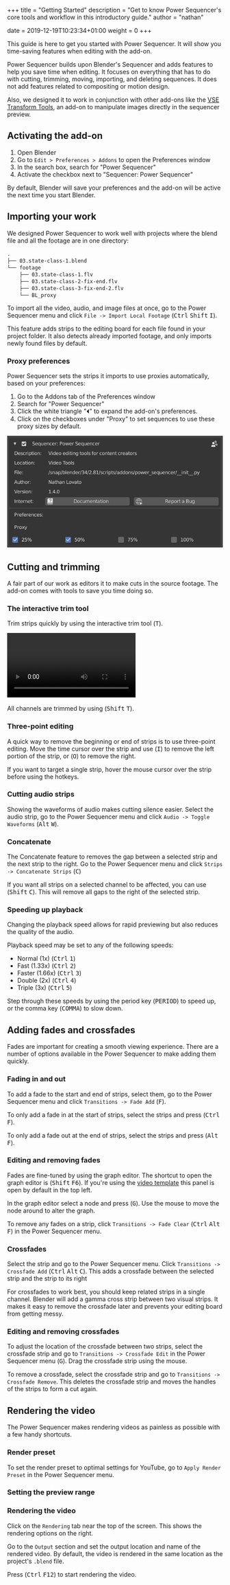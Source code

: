 +++
title = "Getting Started"
description = "Get to know Power Sequencer's core tools and workflow in this introductory guide."
author = "nathan"

date = 2019-12-19T10:23:34+01:00
weight = 0
+++

This guide is here to get you started with Power Sequencer. It will show you time-saving features when editing with the add-on.

Power Sequencer builds upon Blender's Sequencer and adds features to help you save time when editing. It focuses on everything that has to do with cutting, trimming, moving, importing, and deleting sequences. It does not add features related to compositing or motion design.

Also, we designed it to work in conjunction with other add-ons like the [VSE Transform Tools](https://github.com/doakey3/VSE_Transform_Tools), an add-on to manipulate images directly in the sequencer preview.

## Activating the add-on ##

1. Open Blender
1. Go to `Edit > Preferences > Addons` to open the Preferences window
1. In the search box, search for "Power Sequencer"
1. Activate the checkbox next to "Sequencer: Power Sequencer"

By default, Blender will save your preferences and the add-on will be active the next time you start Blender.

## Importing your work ##

We designed Power Sequencer to work well with projects where the blend file and all the footage are in one directory:

```
.
├── 03.state-class-1.blend
└── footage
    ├── 03.state-class-1.flv
    ├── 03.state-class-2-fix-end.flv
    ├── 03.state-class-3-fix-end-2.flv
    └── BL_proxy
```

To import all the video, audio, and image files at once, go to the Power Sequencer menu and click `File -> Import Local Footage` (<kbd>Ctrl</kbd> <kbd>Shift</kbd> <kbd>I</kbd>).

This feature adds strips to the editing board for each file found in your project folder. It also detects already imported footage, and only imports newly found files by default.

### Proxy preferences ###

Power Sequencer sets the strips it imports to use proxies automatically, based on your preferences:

1. Go to the Addons tab of the Preferences window
1. Search for "Power Sequencer"
1. Click the white triangle "⏴" to expand the add-on's preferences.
1. Click on the checkboxes under "Proxy" to set sequences to use these proxy sizes by default.

![Proxy preferences in the addon](./img/setting-proxy-preferences.png)

## Cutting and trimming ##

A fair part of our work as editors it to make cuts in the source footage. The add-on comes with tools to save you time doing so.

### The interactive trim tool ###

Trim strips quickly by using the interactive trim tool (<kbd>T</kbd>).

![Interactive Trim](./img/trim-interactive.mp4)

All channels are trimmed by using (<kbd>Shift</kbd> <kbd>T</kbd>).

### Three-point editing ###

A quick way to remove the beginning or end of strips is to use three-point editing. Move the time cursor over the strip and use (<kbd>I</kbd>) to remove the left portion of the strip, or (<kbd>O</kbd>) to remove the right.

If you want to target a single strip, hover the mouse cursor over the strip before using the hotkeys.

### Cutting audio strips ###

Showing the waveforms of audio makes cutting silence easier. Select the audio strip, go to the Power Sequencer menu and click `Audio -> Toggle Waveforms` (<kbd>Alt</kbd> <kbd>W</kbd>).

### Concatenate ###
The Concatenate feature to removes the gap between a selected strip and the next strip to the right. Go to the Power Sequencer menu and click `Strips -> Concatenate Strips` (<kbd>C</kbd>)

If you want all strips on a selected channel to be affected, you can use (<kbd>Shift</kbd> <kbd>C</kbd>). This will remove all gaps to the right of the selected strip.

### Speeding up playback

Changing the playback speed allows for rapid previewing but also reduces the quality of the audio.

Playback speed may be set to any of the following speeds:

-  Normal (1x) (<kbd>Ctrl</kbd> <kbd>1</kbd>)
-  Fast (1.33x) (<kbd>Ctrl</kbd> <kbd>2</kbd>)
-  Faster (1.66x) (<kbd>Ctrl</kbd> <kbd>3</kbd>)
-  Double (2x) (<kbd>Ctrl</kbd> <kbd>4</kbd>)
-  Triple (3x) (<kbd>Ctrl</kbd> <kbd>5</kbd>)

Step through these speeds by using the period key (<kbd>PERIOD</kbd>) to speed up, or the comma key (<kbd>COMMA</kbd>) to slow down.

## Adding fades and crossfades ##

Fades are important for creating a smooth viewing experience. There are a number of options available in the Power Sequencer to make adding them quickly.

### Fading in and out ###

To add a fade to the start and end of strips, select them, go to the Power Sequencer menu and click `Transitions -> Fade Add` (<kbd>F</kbd>).

To only add a fade in at the start of strips, select the strips and press (<kbd>Ctrl</kbd> <kbd>F</kbd>).

To only add a fade out at the end of strips, select the strips and press (<kbd>Alt</kbd> <kbd>F</kbd>).

### Editing and removing fades ###
Fades are fine-tuned by using the graph editor. The shortcut to open the graph editor is (<kbd>Shift</kbd> <kbd>F6</kbd>). If you're using the [video template](https://www.gdquest.com/docs/guidelines/best-practices/making-videos/#blender-video-editing-template) this panel is open by default in the top left.

In the graph editor select a node and press (<kbd>G</kbd>). Use the mouse to move the node around to alter the graph.

To remove any fades on a strip, click `Transitions -> Fade Clear` (<kbd>Ctrl</kbd> <kbd>Alt</kbd> <kbd>F</kbd>) in the Power Sequencer menu.

### Crossfades ###
Select the strip and go to the Power Sequencer menu. Click `Transitions -> Crossfade Add` (<kbd>Ctrl</kbd> <kbd>Alt</kbd> <kbd>C</kbd>). This adds a crossfade between the selected strip and the strip to its right

For crossfades to work best, you should keep related strips in a single channel. Blender will add a gamma cross strip between two visual strips. It makes it easy to remove the crossfade later and prevents your editing board from getting messy.

### Editing and removing crossfades ###
To adjust the location of the crossfade between two strips, select the crossfade strip and go to `Transitions -> Crossfade Edit` in the Power Sequencer menu (<kbd>G</kbd>). Drag the crossfade strip using the mouse.

To remove a crossfade, select the crossfade strip and go to `Transitions -> Crossfade Remove`. This deletes the crossfade strip and moves the handles of the strips to form a cut again.

## Rendering the video ##
The Power Sequencer makes rendering videos as painless as possible with a few handy shortcuts.

### Render preset ###
To set the render preset to optimal settings for YouTube, go to `Apply Render Preset` in the Power Sequencer menu.

### Setting the preview range ###
<!--
- Set Timeline Range seems bugged? Doesn't do anything / unexpected results for me
-->

### Rendering the video ###
Click on the `Rendering` tab near the top of the screen. This shows the rendering options on the right.

Go to the `Output` section and set the output location and name of the rendered video. By default, the video is rendered in the same location as the project's `.blend` file.

Press (<kbd>Ctrl</kbd> <kbd>F12</kbd>) to start rendering the video.
